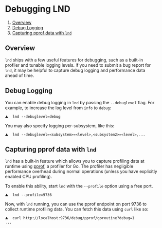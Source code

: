 # Debugging LND

1. [Overview](debugging-lnd.md#overview)
2. [Debug Logging](debugging-lnd.md#debug-logging)
3. [Capturing pprof data with `lnd`](debugging-lnd.md#capturing-pprof-data-with-lnd)

## Overview

`lnd` ships with a few useful features for debugging, such as a built-in profiler and tunable logging levels. If you need to submit a bug report for `lnd`, it may be helpful to capture debug logging and performance data ahead of time.

## Debug Logging

You can enable debug logging in `lnd` by passing the `--debuglevel` flag. For example, to increase the log level from `info` to `debug`:

```text
⛰  lnd --debuglevel=debug
```

You may also specify logging per-subsystem, like this:

```text
⛰  lnd --debuglevel=<subsystem>=<level>,<subsystem2>=<level>,...
```

## Capturing pprof data with `lnd`

`lnd` has a built-in feature which allows you to capture profiling data at runtime using [pprof](https://golang.org/pkg/runtime/pprof/), a profiler for Go. The profiler has negligible performance overhead during normal operations \(unless you have explicitly enabled CPU profiling\).

To enable this ability, start `lnd` with the `--profile` option using a free port.

```text
⛰  lnd --profile=9736
```

Now, with `lnd` running, you can use the pprof endpoint on port 9736 to collect runtime profiling data. You can fetch this data using `curl` like so:

```text
⛰  curl http://localhost:9736/debug/pprof/goroutine?debug=1
...
```

